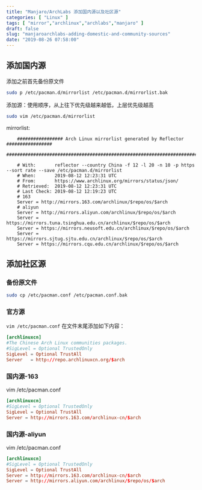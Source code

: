 ```yaml
---
title: "Manjaro/ArchLabs 添加国内源以及社区源"
categories: [ "Linux" ]
tags: [ "mirror","archlinux","archlabs","manjaro" ]
draft: false
slug: "manjaroarchlabs-adding-domestic-and-community-sources"
date: "2019-08-26 07:58:00"
---
```


## 添加国内源

添加之前首先备份原文件
```bash   
sudo p /etc/pacman.d/mirrorlist /etc/pacman.d/mirrorlist.bak
```    
添加源：使用顺序，从上往下优先级越来越低，上层优先级越高
```bash    
sudo vim /etc/pacman.d/mirrorlist
```


<!--more-->


mirrorlist:
```    ################################################################################
    ################# Arch Linux mirrorlist generated by Reflector #################
    ################################################################################
    
    # With:       reflector --country China -f 12 -l 20 -n 10 -p https --sort rate --save /etc/pacman.d/mirrorlist
    # When:       2019-08-12 12:23:31 UTC
    # From:       https://www.archlinux.org/mirrors/status/json/
    # Retrieved:  2019-08-12 12:23:31 UTC
    # Last Check: 2019-08-12 12:19:23 UTC
    # 163
    Server = http://mirrors.163.com/archlinux/$repo/os/$arch
    # aliyun
    Server = http://mirrors.aliyun.com/archlinux/$repo/os/$arch
    Server = https://mirrors.tuna.tsinghua.edu.cn/archlinux/$repo/os/$arch
    Server = https://mirrors.neusoft.edu.cn/archlinux/$repo/os/$arch
    Server = https://mirrors.sjtug.sjtu.edu.cn/archlinux/$repo/os/$arch
    Server = https://mirrors.cqu.edu.cn/archlinux/$repo/os/$arch
```    
    

## 添加社区源

### 备份原文件
```bash    
sudo cp /etc/pacman.conf /etc/pacman.conf.bak
```
### 官方源
`vim /etc/pacman.conf` 在文件末尾添加如下内容：

```conf 
[archlinuxcn]
#The Chinese Arch Linux communities packages.
#SigLevel = Optional TrustedOnly
SigLevel = Optional TrustAll
Server   = http://repo.archlinuxcn.org/$arch
```

### 国内源-163
vim /etc/pacman.conf

```conf 
[archlinuxcn]
#SigLevel = Optional TrustedOnly
SigLevel = Optional TrustAll
Server = http://mirrors.163.com/archlinux-cn/$arch
```

### 国内源-aliyun
vim /etc/pacman.conf

```conf 
[archlinuxcn]
#SigLevel = Optional TrustedOnly
SigLevel = Optional TrustAll
Server = http://mirrors.163.com/archlinux-cn/$arch
Server = http://mirrors.aliyun.com/archlinux/$repo/os/$arch
```